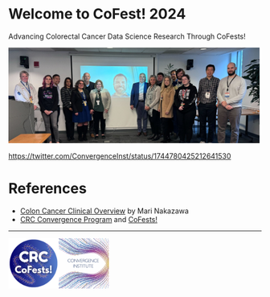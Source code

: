 # Welcome to CoFest! 2024

Advancing Colorectal Cancer Data Science Research Through CoFests!

<img src="https://github.com/cofests/cofest-2024/blob/main/img/welcome-session.jpg" width=500>

https://twitter.com/ConvergenceInst/status/1744780425212641530

# References

- [Colon Cancer Clinical Overview](https://docs.google.com/presentation/d/1dKLqHoTfqZDXtcuDRmYIYajRyS_hokqw) by Mari Nakazawa
- [CRC Convergence Program](https://convergence.jh.edu/crc-convergence-program) and [CoFests!](https://convergence.jh.edu/cofests)

<hr>

<img src="https://github.com/cofests/cofest-2024/blob/main/img/crc-cofests-logo.png" height=100><img src="https://github.com/cofests/cofest-2024/blob/main/img/ConvergenceInstituteSquareWhite.jpeg" height=100>

